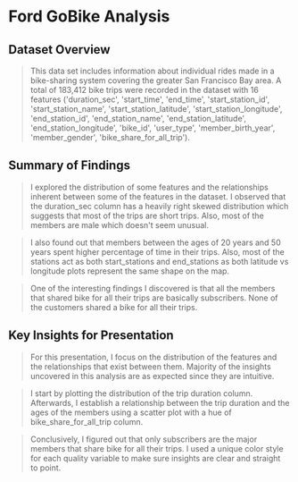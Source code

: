 # Ford GoBike Analysis

## Dataset Overview

> This data set includes information about individual rides made in a bike-sharing system covering the greater San Francisco Bay area.
A total of 183,412 bike trips were recorded in the dataset with 16 features ('duration_sec', 'start_time', 'end_time', 'start_station_id', 'start_station_name', 'start_station_latitude', 'start_station_longitude', 'end_station_id', 'end_station_name', 'end_station_latitude', 'end_station_longitude', 'bike_id', 'user_type', 'member_birth_year', 'member_gender', 'bike_share_for_all_trip').


## Summary of Findings

> I explored the distribution of some features and the relationships inherent between some of the features in the dataset. I observed that the duration_sec column has a heavily right skewed distribution which suggests that most of the trips are short trips. Also, most of the members are male which doesn't seem unusual.

> I also found out that members between the ages of 20 years and 50 years spent higher percentage of time in their trips. Also, most of the stations act as both start_stations and end_stations as both latitude vs longitude plots represent the same shape on the map.

> One of the interesting findings I discovered is that all the members that shared bike for all their trips are basically subscribers. None of the customers shared a bike for all their trips.

## Key Insights for Presentation

> For this presentation, I focus on the distribution of the features and the relationships that exist between them. Majority of the insights uncovered in this analysis are as expected since they are intuitive.

> I start by plotting the distribution of the trip duration column. Afterwards, I establish a relationship between the trip duration and the ages of the members using a scatter plot with a hue of bike_share_for_all_trip column.

> Conclusively, I figured out that only subscribers are the major members that share bike for all their trips. I used a unique color style for each quality variable to make sure insights are clear and straight to point.
